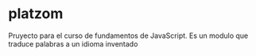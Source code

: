 # platzom
Pruyecto para el curso de fundamentos de JavaScript. Es un modulo que traduce palabras a un idioma inventado
